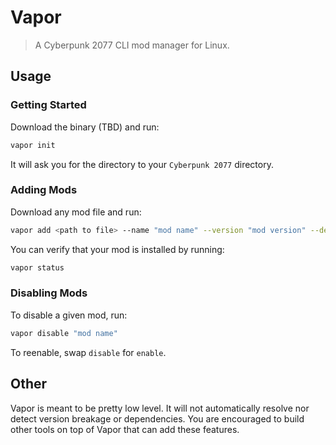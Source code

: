 # Vapor

> A Cyberpunk 2077 CLI mod manager for Linux.

## Usage

### Getting Started

Download the binary (TBD) and run:

```bash
vapor init
```

It will ask you for the directory to your `Cyberpunk 2077` directory.

### Adding Mods

Download any mod file and run:

```bash
vapor add <path to file> --name "mod name" --version "mod version" --dependencies "mod,dependencies,comma,separated,if,applicable"
```

You can verify that your mod is installed by running:

```bash
vapor status
```

### Disabling Mods

To disable a given mod, run:

```bash
vapor disable "mod name"
```

To reenable, swap `disable` for `enable`.

## Other

Vapor is meant to be pretty low level. It will not automatically resolve nor detect version breakage or dependencies. You are encouraged to build other tools on top of Vapor that can add these features.
